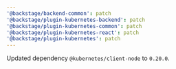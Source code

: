 ```yaml
---
'@backstage/backend-common': patch
'@backstage/plugin-kubernetes-backend': patch
'@backstage/plugin-kubernetes-common': patch
'@backstage/plugin-kubernetes-react': patch
'@backstage/plugin-kubernetes': patch
---
```


Updated dependency `@kubernetes/client-node` to `0.20.0`.
